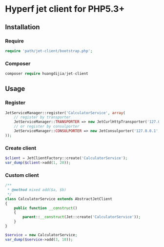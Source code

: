 # Hyperf jet client for PHP5.3+

## Installation

### Require

~~~php
require 'path/jet-client/bootstrap.php';
~~~

### Composer

~~~php
composer require huangdijia/jet-client
~~~

## Usage

### Register

~~~php
JetServiceManager::register('CalculatorService', array(
    // register by transporter
    JetServiceManager::TRANSPORTER => new JetCurlHttpTransporter('127.0.0.1', 9502),
    // or register by consulporter
    JetServiceManager::CONSULPORTER => new JetConsulporter('127.0.0.1', 8500),
));
~~~

### Create client

~~~php
$client = JetClientFactory::create('CalculatorService');
var_dump($client->add(1, 20));
~~~

### Custom client

~~~php
/**
 * @method mixed add($a, $b)
 */
class CalculatorService extends AbstractJetClient
{
    public function __construct()
    {
        parent::__construct(Jet::create('CalculatorService'));
    }
}

$service = new CalculatorService;
var_dump($service->add(3, 10));
~~~
